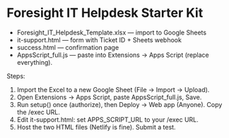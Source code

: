 # Foresight IT Helpdesk Starter Kit

- Foresight_IT_Helpdesk_Template.xlsx — import to Google Sheets
- it-support.html — form with Ticket ID + Sheets webhook
- success.html — confirmation page
- AppsScript_full.js — paste into Extensions → Apps Script (replace everything).

Steps:
1) Import the Excel to a new Google Sheet (File → Import → Upload).
2) Open Extensions → Apps Script, paste AppsScript_full.js, Save.
3) Run setup() once (authorize), then Deploy → Web app (Anyone). Copy the /exec URL.
4) Edit it-support.html: set APPS_SCRIPT_URL to your /exec URL.
5) Host the two HTML files (Netlify is fine). Submit a test.
